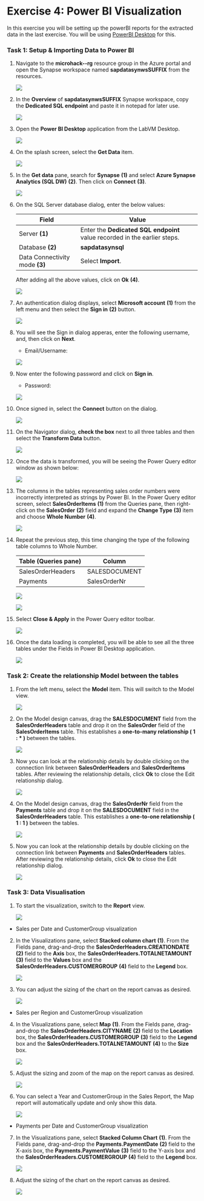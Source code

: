# Exercise 4: Power BI Visualization

In this exercise you will be setting up the powerBI reports for the extracted data in the last exercise. You will be using [PowerBI Desktop](https://powerbi.microsoft.com/en-us/desktop/) for this.

### Task 1: Setup & Importing Data to Power BI

1. Navigate to the **microhack-<inject key="DeploymentID" enableCopy="false"/>-rg** resource group in the Azure portal and open the Synapse workspace named **sapdatasynwsSUFFIX** from the resources.

   ![](media/ex4-t1-opensynapse.png)
   
2. In the **Overview** of **sapdatasynwsSUFFIX** Synapse workspace, copy the **Dedicated SQL endpoint** and paste it in notepad for later use.

   ![](media/ex4-t1-copydep.png)
   
3. Open the **Power BI Desktop** application from the LabVM Desktop.

   ![](media/ex4-t1-step1.png)
   
4. On the splash screen, select the **Get Data** item.

   ![](media/ex4-t1-step2.png)
  
5. In the **Get data** pane, search for **Synapse** **(1)** and select **Azure Synapse Analytics (SQL DW)** **(2)**. Then click on **Connect** **(3)**.

   ![](media/ex4-t1-step3.png)

6. On the SQL Server database dialog, enter the below values:

    | Field | Value |
    |-------|-------|
    | Server **(1)** | Enter the **Dedicated SQL endpoint** value recorded in the earlier steps. |
    | Database **(2)** | **sapdatasynsql** |
    | Data Connectivity mode **(3)** | Select **Import**. |
    
   After adding all the above values, click on **Ok** **(4)**.
   
   ![](media/ex4-t1-step4.png)
   
7. An authentication dialog displays, select **Microsoft account** **(1)** from the left menu and then select the **Sign in** **(2)** button.

   ![](media/ex4-t1-step5.png)
   
8. You will see the Sign in dialog apperas, enter the following username, and, then click on **Next**.

   * Email/Username: <inject key="AzureAdUserEmail"></inject>

   ![](media/ex4-t1-step6.png)
   
9. Now enter the following password and click on **Sign in**. 

   * Password: <inject key="AzureAdUserPassword"></inject>

   ![](media/ex4-t1-step7.png)
   
10. Once signed in, select the **Connect** button on the dialog.

    ![](media/ex4-t1-step8.png)
    
11. On the Navigator dialog, **check the box** next to all three tables and then select the **Transform Data** button.

    ![](media/ex4-t1-step9.png)
    
12. Once the data is transformed, you will be seeing the Power Query editor window as shown below:

    ![](media/ex4-t1-step10.png)

13. The columns in the tables representing sales order numbers were incorrectly interpreted as strings by Power BI. In the Power Query editor screen, select **SalesOrderItems** **(1)** from the Queries pane, then right-click on the **SalesOrder** **(2)** field and expand the **Change Type** **(3)** item and choose **Whole Number** **(4)**.

    ![](media/ex4-t1-step15.png)
    
14. Repeat the previous step, this time changing the type of the following table columns to Whole Number.

    | Table (Queries pane) | Column |
    |-------|-------|
    | SalesOrderHeaders | SALESDOCUMENT |
    | Payments | SalesOrderNr |
    
    ![](media/ex4-t1-step11.png)
    
    ![](media/ex4-t1-step12.png)
    
15. Select **Close & Apply** in the Power Query editor toolbar.

    ![](media/ex4-t1-step13.png)
    
16. Once the data loading is completed, you will be able to see all the three tables under the Fields in Power BI Desktop application.

    ![](media/ex4-t1-step14.png)
  
### Task 2: Create the relationship Model between the tables

1. From the left menu, select the **Model** item. This will switch to the Model view.

   ![](media/ex4-t2-step1.png)
   
2. On the Model design canvas, drag the **SALESDOCUMENT** field from the **SalesOrderHeaders** table and drop it on the **SalesOrder** field of the **SalesOrderItems** table. This establishes a **one-to-many relationship ( 1 : * )** between the tables.  
   
   ![](media/ex4-t2-step2.png)
   
3. Now you can look at the relationship details by double clicking on the connection link between **SalesOrderHeaders** and **SalesOrderItems** tables. After reviewing the relationship details, click **Ok** to close the Edit relationship dialog.

   ![](media/ex4-t2-step3.png)   
   
4. On the Model design canvas, drag the **SalesOrderNr** field from the **Payments** table and drop it on the **SALESDOCUMENT** field in the **SalesOrderHeaders** table. This establishes a **one-to-one relationship ( 1 : 1 )** between the tables.

   ![](media/ex4-t2-step4.png)

5. Now you can look at the relationship details by double clicking on the connection link between **Payments** and **SalesOrderHeaders** tables. After reviewing the relationship details, click **Ok** to close the Edit relationship dialog.

   ![](media/ex4-t2-step5.png)
   
### Task 3: Data Visualisation

1. To start the visualization, switch to the **Report** view.

   ![](media/ex4-t3-step1.png)
   
- Sales per Date and CustomerGroup visualization
   
2. In the Visualizations pane, select **Stacked column chart** **(1)**. From the Fields pane, drag-and-drop the **SalesOrderHeaders.CREATIONDATE** **(2)** field to the **Axis** box, the **SalesOrderHeaders.TOTALNETAMOUNT** **(3)** field to the **Values** box and the **SalesOrderHeaders.CUSTOMERGROUP** **(4)** field to the **Legend** box.

   ![](media/ex4-t3-step2.png)
   
3. You can adjust the sizing of the chart on the report canvas as desired.

   ![](media/ex4-t3-step3.png)
   
- Sales per Region and CustomerGroup visualization
   
4. In the Visualizations pane, select **Map** **(1)**. From the Fields pane, drag-and-drop the **SalesOrderHeaders.CITYNAME** **(2)** field to the **Location** box, the **SalesOrderHeaders.CUSTOMERGROUP** **(3)** field to the **Legend** box and the **SalesOrderHeaders.TOTALNETAMOUNT** **(4)** to the **Size** box.

   ![](media/ex4-t3-step4.png)
   
5. Adjust the sizing and zoom of the map on the report canvas as desired.

   ![](media/ex4-t3-step5.png)
   
6. You can select a Year and CustomerGroup in the Sales Report, the Map report will automatically update and only show this data.

   ![](media/ex4-t3-step6.png)
   
- Payments per Date and CustomerGroup visualization

7. In the Visualizations pane, select **Stacked Column Chart** **(1)**. From the Fields pane, drag-and-drop the **Payments.PaymentDate** **(2)** field to the X-axis box, the **Payments.PaymentValue** **(3)** field to the Y-axis box and the **SalesOrderHeaders.CUSTOMERGROUP** **(4)** field to the **Legend** box.   
   
   ![](media/ex4-t3-step7.png)
   
8. Adjust the sizing of the chart on the report canvas as desired.

   ![](media/ex4-t3-step8.png)  
   
   
   
   
   
   
   
   
